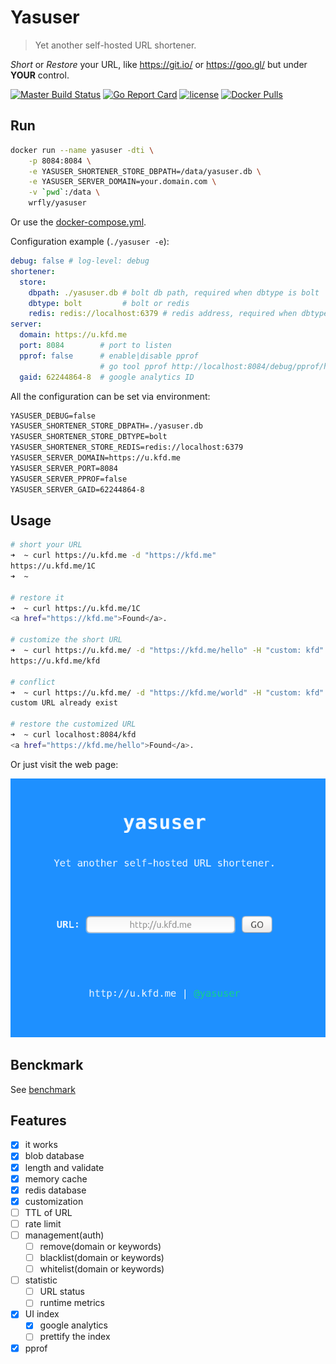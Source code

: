 # Yasuser

> Yet another self-hosted URL shortener.

*Short* or *Restore* your URL, like <https://git.io/> or <https://goo.gl/>
but under **YOUR** control.

[![Master Build Status](https://travis-ci.org/wrfly/yasuser.svg?branch=master)](https://travis-ci.org/wrfly/yasuser)
[![Go Report Card](https://goreportcard.com/badge/github.com/wrfly/yasuser)](https://goreportcard.com/report/github.com/wrfly/yasuser)
[![license](https://img.shields.io/github/license/wrfly/yasuser.svg)](https://github.com/wrfly/yasuser/blob/master/LICENSE)
[![Docker Pulls](https://img.shields.io/docker/pulls/wrfly/yasuser.svg)](https://hub.docker.com/r/wrfly/yasuser/)

## Run

```sh
docker run --name yasuser -dti \
    -p 8084:8084 \
    -e YASUSER_SHORTENER_STORE_DBPATH=/data/yasuser.db \
    -e YASUSER_SERVER_DOMAIN=your.domain.com \
    -v `pwd`:/data \
    wrfly/yasuser
```

Or use the [docker-compose.yml](./docker-compose.yml).

Configuration example (`./yasuser -e`):

```yaml
debug: false # log-level: debug
shortener:
  store:
    dbpath: ./yasuser.db # bolt db path, required when dbtype is bolt
    dbtype: bolt         # bolt or redis
    redis: redis://localhost:6379 # redis address, required when dbtype is redis
server:
  domain: https://u.kfd.me
  port: 8084        # port to listen
  pprof: false      # enable|disable pprof
                    # go tool pprof http://localhost:8084/debug/pprof/heap
  gaid: 62244864-8  # google analytics ID
```

All the configuration can be set via environment:

```txt
YASUSER_DEBUG=false
YASUSER_SHORTENER_STORE_DBPATH=./yasuser.db
YASUSER_SHORTENER_STORE_DBTYPE=bolt
YASUSER_SHORTENER_STORE_REDIS=redis://localhost:6379
YASUSER_SERVER_DOMAIN=https://u.kfd.me
YASUSER_SERVER_PORT=8084
YASUSER_SERVER_PPROF=false
YASUSER_SERVER_GAID=62244864-8
```

## Usage

```bash
# short your URL
➜  ~ curl https://u.kfd.me -d "https://kfd.me"
https://u.kfd.me/1C
➜  ~

# restore it
➜  ~ curl https://u.kfd.me/1C
<a href="https://kfd.me">Found</a>.

# customize the short URL
➜  ~ curl https://u.kfd.me/ -d "https://kfd.me/hello" -H "custom: kfd"  
https://u.kfd.me/kfd

# conflict
➜  ~ curl https://u.kfd.me/ -d "https://kfd.me/world" -H "custom: kfd"
custom URL already exist

# restore the customized URL
➜  ~ curl localhost:8084/kfd
<a href="https://kfd.me/hello">Found</a>.

```

Or just visit the web page:

![index](index.png)

## Benckmark

See [benchmark](benchmark/readme.md)

## Features

- [x] it works
- [x] blob database
- [x] length and validate
- [x] memory cache
- [x] redis database
- [x] customization
- [ ] TTL of URL
- [ ] rate limit
- [ ] management(auth)
  - [ ] remove(domain or keywords)
  - [ ] blacklist(domain or keywords)
  - [ ] whitelist(domain or keywords)
- [ ] statistic
  - [ ] URL status
  - [ ] runtime metrics
- [x] UI index
  - [x] google analytics
  - [ ] prettify the index
- [x] pprof
